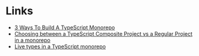 # Links

- [3 Ways To Build A TypeScript Monorepo](https://gist.github.com/mattpocock/dd85c649299ee472fafa5b1eb5520b34)
- [Choosing between a TypeScript Composite Project vs a Regular Project in a monorepo](https://docs.google.com/document/u/0/d/1LhOCEqFzL-seK16dX_LyF1l9HfiBIaoZr98sdOV9iQI/mobilebasic#heading=h.gjdgxs)
- [Live types in a TypeScript monorepo](https://colinhacks.com/essays/live-types-typescript-monorepo)

